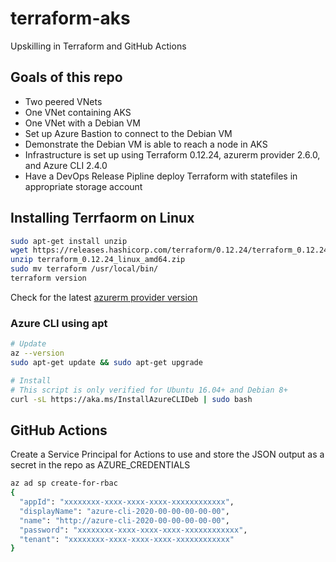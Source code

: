 # terraform-aks
Upskilling in Terraform and GitHub Actions


## Goals of this repo
 - Two peered VNets
 - One VNet containing AKS
 - One VNet with a Debian VM
 - Set up Azure Bastion to connect to the Debian VM
 - Demonstrate the Debian VM is able to reach a node in AKS
 - Infrastructure is set up using Terraform 0.12.24, azurerm provider 2.6.0, and Azure CLI 2.4.0
 - Have a DevOps Release Pipline deploy Terraform with statefiles in appropriate storage account



## Installing Terrfaorm on Linux
```bash
sudo apt-get install unzip
wget https://releases.hashicorp.com/terraform/0.12.24/terraform_0.12.24_linux_amd64.zip
unzip terraform_0.12.24_linux_amd64.zip
sudo mv terraform /usr/local/bin/
terraform version
```

Check for the latest [azurerm provider version](https://github.com/terraform-providers/terraform-provider-azurerm/blob/master/CHANGELOG.md)

### Azure CLI using apt

```bash
# Update
az --version
sudo apt-get update && sudo apt-get upgrade
```

```bash
# Install
# This script is only verified for Ubuntu 16.04+ and Debian 8+
curl -sL https://aka.ms/InstallAzureCLIDeb | sudo bash
```

## GitHub Actions

Create a Service Principal for Actions to use and store the JSON output as a secret in the repo as AZURE_CREDENTIALS

```bash
az ad sp create-for-rbac
{
  "appId": "xxxxxxxx-xxxx-xxxx-xxxx-xxxxxxxxxxxx",
  "displayName": "azure-cli-2020-00-00-00-00-00",
  "name": "http://azure-cli-2020-00-00-00-00-00",
  "password": "xxxxxxxx-xxxx-xxxx-xxxx-xxxxxxxxxxxx",
  "tenant": "xxxxxxxx-xxxx-xxxx-xxxx-xxxxxxxxxxxx"
}